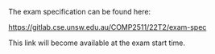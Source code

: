 The exam specification can be found here:

https://gitlab.cse.unsw.edu.au/COMP2511/22T2/exam-spec

This link will become available at the exam start time.